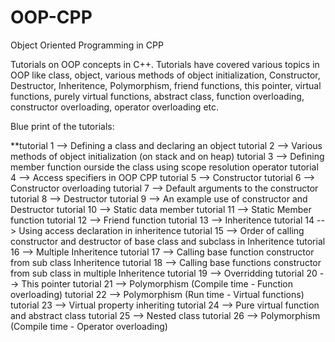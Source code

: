 # OOP-CPP
Object Oriented Programming in CPP

Tutorials on OOP concepts in C++. Tutorials have covered various topics in OOP like class, object, various methods of object initialization, Constructor, Destructor, Inheritence, Polymorphism, friend functions, this pointer, virtual functions, purely virtual functions, abstract class, function overloading, constructor overloading, operator overloading etc.

Blue print of the tutorials:

**tutorial 1  --> Defining a class and declaring an object
tutorial 2  --> Various methods of object initialization (on stack and on heap)
tutorial 3  --> Defining member function ourside the class using scope resolution operator
tutorial 4  --> Access specifiers in OOP CPP
tutorial 5  --> Constructor 
tutorial 6  --> Constructor overloading
tutorial 7  --> Default arguments to the constructor
tutorial 8  --> Destructor
tutorial 9  --> An example use of constructor and Destructor
tutorial 10 --> Static data member
tutorial 11 --> Static Member function
tutorial 12 --> Friend function
tutorial 13 --> Inheritence
tutorial 14 --> Using access declaration in inheritence 
tutorial 15 --> Order of calling constructor and destructor of base class and subclass in Inheritence
tutorial 16 --> Multiple Inheritence
tutorial 17 --> Calling base function constructor from sub class Inheritence
tutorial 18 --> Calling base functions constructor from sub class in multiple Inheritence
tutorial 19 --> Overridding
tutorial 20 --> This pointer 
tutorial 21 --> Polymorphism (Compile time - Function overloading)
tutorial 22 --> Polymorphism (Run time - Virtual functions)
tutorial 23 --> Virtual property inheriting
tutorial 24 --> Pure virtual function and abstract class
tutorial 25 --> Nested class
tutorial 26 --> Polymorphism (Compile time - Operator overloading)

